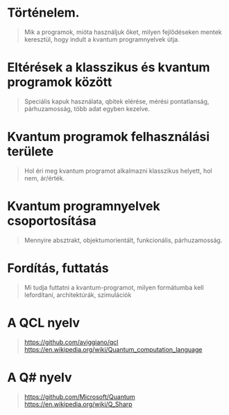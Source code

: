 # Történelem.
> Mik a programok, mióta használjuk őket, milyen fejlődéseken mentek keresztül, hogy indult a kvantum programnyelvek útja.

# Eltérések a klasszikus és kvantum programok között
> Speciális kapuk használata, qbitek elérése, mérési pontatlanság, párhuzamosság, több adat egyben kezelve.

# Kvantum programok felhasználási területe
> Hol éri meg kvantum programot alkalmazni klasszikus helyett, hol nem, ár/érték.

# Kvantum programnyelvek csoportosítása
> Mennyire absztrakt, objektumorientált, funkcionális, párhuzamosság.

# Fordítás, futtatás
> Mi tudja futtatni a kvantum-programot, milyen formátumba kell lefordítani, architektúrák, szimulációk

# A QCL nyelv
> https://github.com/aviggiano/qcl
> https://en.wikipedia.org/wiki/Quantum_computation_language

# A Q# nyelv
> https://github.com/Microsoft/Quantum
> https://en.wikipedia.org/wiki/Q_Sharp
